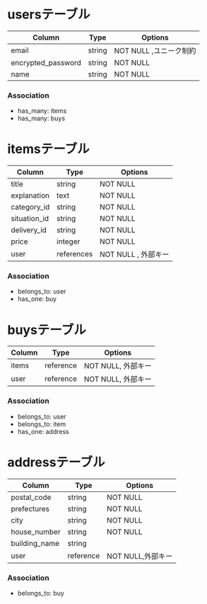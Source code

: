 # usersテーブル

| Column              | Type    | Options               |
| --------------------|---------|-----------------------|
| email               | string  | NOT NULL ,ユニーク制約  |
| encrypted_password  | string  | NOT NULL              |
| name                | string  | NOT NULL              |

### Association

- has_many: items
- has_many: buys


# itemsテーブル

| Column              | Type      | Options             |
| --------------------|-----------|---------------------|
| title               |   string  | NOT NULL            |
| explanation         |   text    | NOT NULL            |
| category_id         |   string  | NOT NULL            |
| situation_id        |   string  | NOT NULL            |
| delivery_id         |   string  | NOT NULL            |
| price               |  integer  | NOT NULL            |
| user                | references| NOT NULL , 外部キー  | 


### Association

- belongs_to: user
- has_one: buy

# buysテーブル


| Column              | Type       | Options
| --------------------|------------|---------------------
| items               | reference  | NOT NULL, 外部キー
| user                | reference  | NOT NULL, 外部キー


### Association

- belongs_to: user
- belongs_to: item
- has_one: address

# addressテーブル


| Column              | Type    | Options               |
| --------------------|---------|-----------------------|
| postal_code         | string  | NOT NULL              |
| prefectures         | string  | NOT NULL              |
| city                | string  | NOT NULL              |
| house_number        | string  | NOT NULL              |
| building_name       | string  |                       |
| user                |reference| NOT NULL,外部キー      |


### Association

- belongs_to: buy